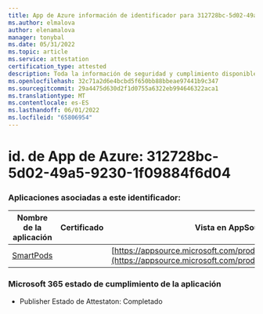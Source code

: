 ```yaml
---
title: App de Azure información de identificador para 312728bc-5d02-49a5-9230-1f09884f6d04
ms.author: elmalova
author: elenamalova
manager: tonybal
ms.date: 05/31/2022
ms.topic: article
ms.service: attestation
certification_type: attested
description: Toda la información de seguridad y cumplimiento disponible para 312728bc-5d02-49a5-9230-1f09884f6d04.
ms.openlocfilehash: 32c71a2d6e4bcbd5f650bb88bbeae97441b9c347
ms.sourcegitcommit: 29a4475d630d2f1d0755a6322eb994646322aca1
ms.translationtype: MT
ms.contentlocale: es-ES
ms.lasthandoff: 06/01/2022
ms.locfileid: "65806954"
---
```

# <a name="azure-app-id-312728bc-5d02-49a5-9230-1f09884f6d04"></a>id. de App de Azure: 312728bc-5d02-49a5-9230-1f09884f6d04


### <a name="apps-associated-with-this-id"></a>Aplicaciones asociadas a este identificador:
| **Nombre de la aplicación** | **Certificado** | **Vista en AppSource** |
|--------------|---------------|-----------------------|
| [SmartPods](../forward/WA200004105.md) |  | [https://appsource.microsoft.com/product/office/WA200004105](https://appsource.microsoft.com/product/office/WA200004105) |

### <a name="microsoft-365-app-compliance-status"></a>Microsoft 365 estado de cumplimiento de la aplicación
- Publisher Estado de Attestaton: Completado
